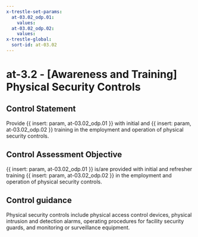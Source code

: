 ```yaml
---
x-trestle-set-params:
  at-03.02_odp.01:
    values:
  at-03.02_odp.02:
    values:
x-trestle-global:
  sort-id: at-03.02
---
```


# at-3.2 - \[Awareness and Training\] Physical Security Controls

## Control Statement

Provide {{ insert: param, at-03.02_odp.01 }} with initial and {{ insert: param, at-03.02_odp.02 }} training in the employment and operation of physical security controls.

## Control Assessment Objective

 {{ insert: param, at-03.02_odp.01 }} is/are provided with initial and refresher training {{ insert: param, at-03.02_odp.02 }} in the employment and operation of physical security controls.

## Control guidance

Physical security controls include physical access control devices, physical intrusion and detection alarms, operating procedures for facility security guards, and monitoring or surveillance equipment.
